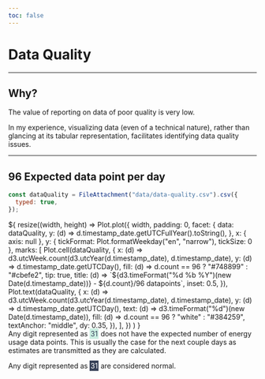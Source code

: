 ```yaml
---
toc: false
---
```


# Data Quality

---

## Why?

The value of reporting on data of poor quality is very low.

In my experience, visualizing data (even of a technical nature), rather than glancing at its tabular representation, facilitates identifying data quality issues.

---

## 96 Expected data point per day

```js
const dataQuality = FileAttachment("data/data-quality.csv").csv({
  typed: true,
});
```

<div class="grid grid-cols-1" style="grid-auto-rows: 504px;">
  <div class="card">
    ${
      resize((width, height) =>
        Plot.plot({
          width,
          padding: 0,
          facet: {
            data: dataQuality,
            y: (d) => d.timestamp_date.getUTCFullYear().toString(),
          },
          x: { axis: null },
          y: { tickFormat: Plot.formatWeekday("en", "narrow"), tickSize: 0 },
          marks: [
            Plot.cell(dataQuality, {
              x: (d) => d3.utcWeek.count(d3.utcYear(d.timestamp_date), d.timestamp_date),
              y: (d) => d.timestamp_date.getUTCDay(),
              fill: (d) => d.count == 96 ? "#748899" : "#cbefe2",
              tip: true,
              title: (d) => `${d3.timeFormat("%d %b %Y")(new Date(d.timestamp_date))} - ${d.count}/96 datapoints`,
              inset: 0.5,
            }),
            Plot.text(dataQuality, {
              x: (d) => d3.utcWeek.count(d3.utcYear(d.timestamp_date), d.timestamp_date),
              y: (d) => d.timestamp_date.getUTCDay(),
              text: (d) => d3.timeFormat("%d")(new Date(d.timestamp_date)),
              fill: (d) => d.count == 96 ? "white" : "#384259",
              textAnchor: "middle",
              dy: 0.35,
            }),
          ],
        })
      )
    }
  </div>
</div>
<div class="note">
Any digit represented as <span style="background: #cbefe2; color: #384259; padding: 2px;">31</span> does not have the expected number of energy usage data points. This is usually the case for the next couple days as estimates are transmitted as they are calculated.

Any digit represented as <span style="background: #384259; color: white; padding: 2px;">31</span> are considered normal.
</div>
